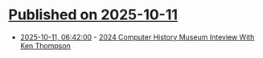 # [Published on 2025-10-11](index.md)

* [2025-10-11, 06:42:00](https://soylentnews.org/article.pl?sid=25/10/10/113245&from=rss) - [2024 Computer History Museum Inteview With Ken Thompson](https://soylentnews.org/article.pl?sid=25/10/10/113245&from=rss)
